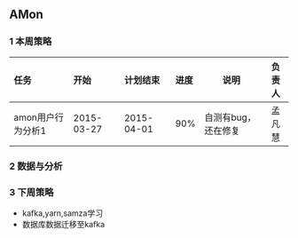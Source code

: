 ## AMon

### 1 本周策略
| 任务 | 开始 | 计划结束 | 进度 | 说明 | 负责人 |
|:----|:----|:----|:----|----|:----:|
|amon用户行为分析1|2015-03-27|2015-04-01|90%|自测有bug，还在修复|孟凡慧|



### 2 数据与分析


### 3 下周策略
- kafka,yarn,samza学习
- 数据库数据迁移至kafka
